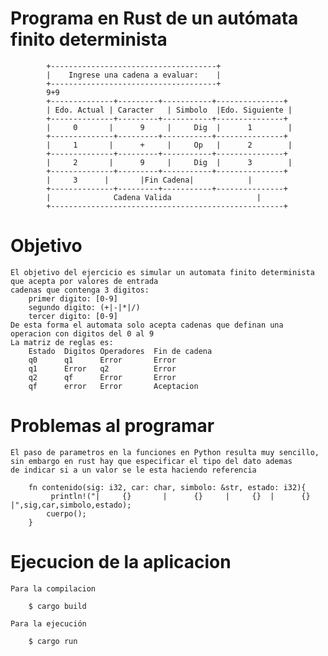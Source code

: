 # Programa en Rust de un autómata finito determinista

    
            +-------------------------------------+
            |    Ingrese una cadena a evaluar:    |
            +-------------------------------------+
            9+9
            +--------------+---------+-----------+---------------+
            | Edo. Actual | Caracter   | Simbolo  |Edo. Siguiente |
            +--------------+---------+-----------+---------------+
            |     0       |      9     |     Dig  |      1        |
            +--------------+---------+-----------+---------------+
            |     1       |      +     |     Op   |      2        |
            +--------------+---------+-----------+---------------+
            |     2       |      9     |     Dig  |      3        |
            +--------------+---------+-----------+---------------+
            |     3      |       |Fin Cadena|            |
            +--------------+---------+-----------+---------------+
            |              Cadena Valida                   |
            +----------------------------------------------------+


# Objetivo

    El objetivo del ejercicio es simular un automata finito determinista que acepta por valores de entrada
    cadenas que contenga 3 digitos:
        primer digito: [0-9]
        segundo digito: (+|-|*|/)
        tercer digito: [0-9]
    De esta forma el automata solo acepta cadenas que definan una operacion con digitos del 0 al 9
    La matriz de reglas es:
        Estado	Digitos	Operadores	Fin de cadena
        q0	    q1	    Error	    Error
        q1	    Error	q2	        Error
        q2	    qf	    Error	    Error
        qf	    error	Error	    Aceptacion

# Problemas al programar

    El paso de parametros en la funciones en Python resulta muy sencillo, sin embargo en rust hay que especificar el tipo del dato ademas
    de indicar si a un valor se le esta haciendo referencia
    
        fn contenido(sig: i32, car: char, simbolo: &str, estado: i32){
             println!("|     {}       |      {}     |     {}  |      {}        |",sig,car,simbolo,estado);
            cuerpo();
        }

# Ejecucion de la aplicacion

    Para la compilacion

        $ cargo build

    Para la ejecución

        $ cargo run

